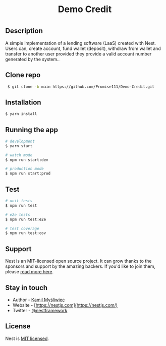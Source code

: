 <h1 align="center">
  Demo Credit
 <h1>
   
## Description

A simple implementation of a lending software (LaaS) created with Nest. Users can, create account, fund wallet (deposit), withdraw from wallet and transfer to another user provided they provide a valid account number generated by the system..
   
## Clone repo
```bash
 $ git clone -b main https://github.com/Promise111/Demo-Credit.git
```

## Installation

```bash
$ yarn install
```

## Running the app

```bash
# development
$ yarn start

# watch mode
$ npm run start:dev

# production mode
$ npm run start:prod
```

## Test

```bash
# unit tests
$ npm run test

# e2e tests
$ npm run test:e2e

# test coverage
$ npm run test:cov
```

## Support

Nest is an MIT-licensed open source project. It can grow thanks to the sponsors and support by the amazing backers. If you'd like to join them, please [read more here](https://docs.nestjs.com/support).

## Stay in touch

- Author - [Kamil Myśliwiec](https://kamilmysliwiec.com)
- Website - [https://nestjs.com](https://nestjs.com/)
- Twitter - [@nestframework](https://twitter.com/nestframework)

## License

Nest is [MIT licensed](LICENSE).
